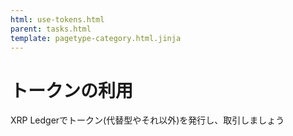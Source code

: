 ```yaml
---
html: use-tokens.html
parent: tasks.html
template: pagetype-category.html.jinja
---
```

# トークンの利用
XRP Ledgerでトークン(代替型やそれ以外)を発行し、取引しましょう
